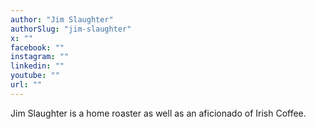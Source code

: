 ```yaml
---
author: "Jim Slaughter"
authorSlug: "jim-slaughter"
x: ""
facebook: ""
instagram: ""
linkedin: ""
youtube: ""
url: ""
---
```


Jim Slaughter is a home roaster as well as an aficionado of Irish Coffee.
